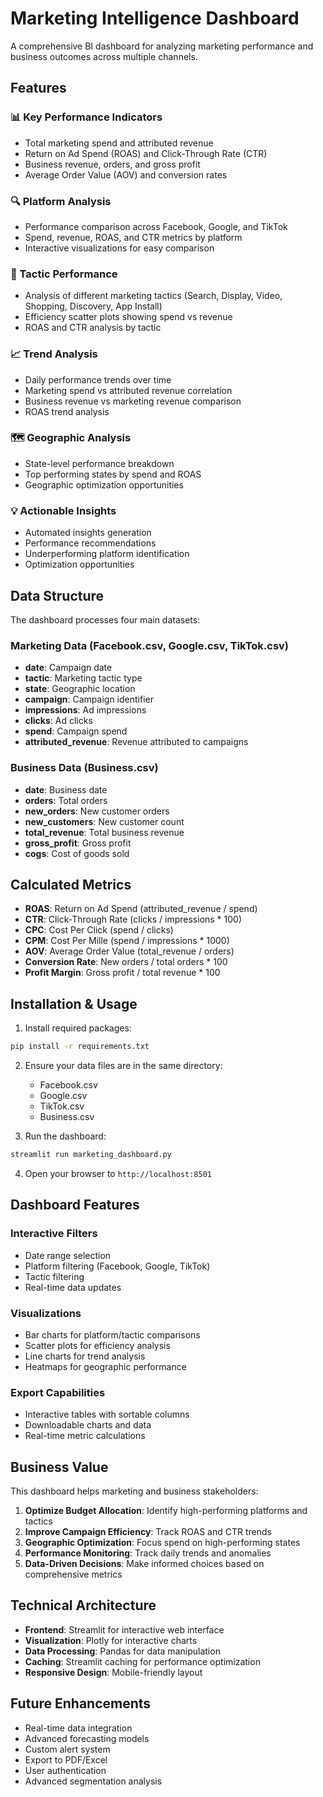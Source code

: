 # Marketing Intelligence Dashboard

A comprehensive BI dashboard for analyzing marketing performance and business outcomes across multiple channels.

## Features

### 📊 Key Performance Indicators
- Total marketing spend and attributed revenue
- Return on Ad Spend (ROAS) and Click-Through Rate (CTR)
- Business revenue, orders, and gross profit
- Average Order Value (AOV) and conversion rates

### 🔍 Platform Analysis
- Performance comparison across Facebook, Google, and TikTok
- Spend, revenue, ROAS, and CTR metrics by platform
- Interactive visualizations for easy comparison

### 🎯 Tactic Performance
- Analysis of different marketing tactics (Search, Display, Video, Shopping, Discovery, App Install)
- Efficiency scatter plots showing spend vs revenue
- ROAS and CTR analysis by tactic

### 📈 Trend Analysis
- Daily performance trends over time
- Marketing spend vs attributed revenue correlation
- Business revenue vs marketing revenue comparison
- ROAS trend analysis

### 🗺️ Geographic Analysis
- State-level performance breakdown
- Top performing states by spend and ROAS
- Geographic optimization opportunities

### 💡 Actionable Insights
- Automated insights generation
- Performance recommendations
- Underperforming platform identification
- Optimization opportunities

## Data Structure

The dashboard processes four main datasets:

### Marketing Data (Facebook.csv, Google.csv, TikTok.csv)
- **date**: Campaign date
- **tactic**: Marketing tactic type
- **state**: Geographic location
- **campaign**: Campaign identifier
- **impressions**: Ad impressions
- **clicks**: Ad clicks
- **spend**: Campaign spend
- **attributed_revenue**: Revenue attributed to campaigns

### Business Data (Business.csv)
- **date**: Business date
- **orders**: Total orders
- **new_orders**: New customer orders
- **new_customers**: New customer count
- **total_revenue**: Total business revenue
- **gross_profit**: Gross profit
- **cogs**: Cost of goods sold

## Calculated Metrics

- **ROAS**: Return on Ad Spend (attributed_revenue / spend)
- **CTR**: Click-Through Rate (clicks / impressions * 100)
- **CPC**: Cost Per Click (spend / clicks)
- **CPM**: Cost Per Mille (spend / impressions * 1000)
- **AOV**: Average Order Value (total_revenue / orders)
- **Conversion Rate**: New orders / total orders * 100
- **Profit Margin**: Gross profit / total revenue * 100

## Installation & Usage

1. Install required packages:
```bash
pip install -r requirements.txt
```

2. Ensure your data files are in the same directory:
   - Facebook.csv
   - Google.csv
   - TikTok.csv
   - Business.csv

3. Run the dashboard:
```bash
streamlit run marketing_dashboard.py
```

4. Open your browser to `http://localhost:8501`

## Dashboard Features

### Interactive Filters
- Date range selection
- Platform filtering (Facebook, Google, TikTok)
- Tactic filtering
- Real-time data updates

### Visualizations
- Bar charts for platform/tactic comparisons
- Scatter plots for efficiency analysis
- Line charts for trend analysis
- Heatmaps for geographic performance

### Export Capabilities
- Interactive tables with sortable columns
- Downloadable charts and data
- Real-time metric calculations

## Business Value

This dashboard helps marketing and business stakeholders:

1. **Optimize Budget Allocation**: Identify high-performing platforms and tactics
2. **Improve Campaign Efficiency**: Track ROAS and CTR trends
3. **Geographic Optimization**: Focus spend on high-performing states
4. **Performance Monitoring**: Track daily trends and anomalies
5. **Data-Driven Decisions**: Make informed choices based on comprehensive metrics

## Technical Architecture

- **Frontend**: Streamlit for interactive web interface
- **Visualization**: Plotly for interactive charts
- **Data Processing**: Pandas for data manipulation
- **Caching**: Streamlit caching for performance optimization
- **Responsive Design**: Mobile-friendly layout

## Future Enhancements

- Real-time data integration
- Advanced forecasting models
- Custom alert system
- Export to PDF/Excel
- User authentication
- Advanced segmentation analysis
